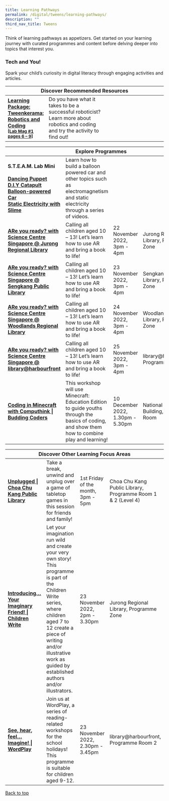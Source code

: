 ```yaml
---
title: Learning Pathways
permalink: /digital/tweens/learning-pathways/
description: ""
third_nav_title: Tweens
---
```

<style type="text/css">
/* Links */
.content a { color: #322987; }
.content a:focus,
.content a:hover { color: #28216c; }

/* Button Outline */
.bp-button { padding-left: 1.5rem; padding-right: 1.5rem; }
.bp-button.is-primary-outline { border: 1px solid #322987; color: #322987; background-color: transparent; text-decoration: none; }
.bp-button.is-primary-outline:focus,
.bp-button.is-primary-outline:hover { border: 1px solid #322987; color: #cff2e8; background-color: #322987; text-decoration: none; }

/* Responsive Iframe */
.responsive-iframe { position: absolute; top: 0; left: 0; bottom: 0; right: 0; width: 100%; height: 100%; }
.responsive-iframe-container { position: relative; overflow: hidden; width: 100%; }
.responsive-iframe-container.ratio-16by9 { padding-top: 56.25%; }
.responsive-iframe-container.ratio-4by3 { padding-top: 75%; }
.responsive-iframe-container.ratio-3by2 { padding-top: 66.66%; }
.responsive-iframe-container.ratio-1by1 { padding-top: 100%; }
</style>
Think of learning pathways as appetizers. Get started on your learning journey with curated programmes and content before delving deeper into topics that interest you.
<h3><b>Tech and You!</b></h3>
Spark your child’s curiosity in digital literacy through engaging activities and articles.
<div class="horizontal-scroll margin--bottom--lg">
  <table class="generic-table">
    <thead>
      <tr>
        <th colspan="4" class="is-uppercase has-weight-normal">Discover Recommended Resources</th>
      </tr>
    </thead>
    <tbody>
      <tr>
        <td style="width: 20%;"><a href="https://childrenandteens.nlb.gov.sg/images/diyresources/secondary/FA_Tweenkerama-Issue-1.pdf" target="_blank"><b>Learning Package: 
<br>Tweenkerama: Robotics and Coding 
					<br><small>[Lab Mag #1 pages 6 – 9]</small>
</b></a></td>
        <td style="width: 40%;">Do you have what it takes to be a successful roboticist? Learn more about robotics and coding and try the activity to find out!
</td>
        <td style="width: 20%;"></td>
        <td style="width: 20%;"></td>
      </tr>
</tbody>
  </table>
</div>

<div class="horizontal-scroll margin--bottom--lg">
  <table class="generic-table">
    <thead>
      <tr>
        <th colspan="4" class="is-uppercase has-weight-normal">Explore Programmes</th>
      </tr>
    </thead>
    <tbody>
      			<tr>
      <td style="width: 20%;"><b> S.T.E.A.M. Lab Mini</b><br><br>
				<a href="https://youtu.be/l9B7iknybmw" target="_blank"><b>Dancing Puppet</b></a><br>
				<a href="https://youtu.be/J5EqL69pjYE" target="_blank"><b>D.I.Y Catapult</b></a><br>
				<a href="https://youtu.be/p6NoA5c8R1U" target="_blank"><b>Balloon-powered Car</b></a><br>
				<a href="https://youtu.be/qDrRGM1t8fU" target="_blank"><b>Static Electricity with Slime</b></a><br></td>
         <td style="width: 40%;">Learn how to build a balloon powered car and other topics such as electromagnetism and static electricity through a series of videos.</td>
        <td style="width: 20%;"></td>
        <td style="width: 20%;"></td>
      </tr>
	<tr>
<td><a href="https://www.eventbrite.sg/e/are-you-ready-with-science-centre-singapore-jurong-regional-library-tickets-435562859237?aff" target="_blank"><b>ARe you ready? with Science Centre Singapore @ Jurong Regional Library</b></a></td>
<td>Calling all children aged 10 – 13! Let’s learn how to use AR and bring a book to life!</td>
<td>22 November 2022,<br>3pm - 4pm</td>
<td>Jurong Regional Library, Programme Zone</td>
</tr>
			<tr><td><a href="https://www.eventbrite.sg/e/are-you-ready-with-science-centre-singapore-sengkang-public-library-tickets-435564925417?aff" target="_blank"><b>ARe you ready? with Science Centre Singapore @ Sengkang Public Library</b></a></td>
<td>Calling all children aged 10 – 13! Let’s learn how to use AR and bring a book to life!</td>
<td>23 November 2022,<br>3pm - 4pm</td>
<td>Sengkang Public Library, Programme Zone</td>
</tr>
			<tr><td><a href="https://www.eventbrite.sg/e/are-you-ready-with-science-centre-singapore-woodlands-regional-library-tickets-435567553277?aff" target="_blank"><b>ARe you ready? with Science Centre Singapore @ Woodlands Regional Library</b></a></td>
<td>Calling all children aged 10 – 13! Let’s learn how to use AR and bring a book to life!</td>
<td>24 November 2022,<br>3pm - 4pm</td>
<td>Woodlands Regional Library, Programme Zone</td>
</tr>
			<tr><td><a href="https://www.eventbrite.sg/e/are-you-ready-with-science-centre-singapore-libraryharbourfront-tickets-435568435917?aff" target="_blank"><b>ARe you ready? with Science Centre Singapore @ library@harbourfront</b></a></td>
<td>Calling all children aged 10 – 13! Let’s learn how to use AR and bring a book to life!</td>
<td>25 November 2022,<br>3pm - 4pm</td>
<td>library@harbourfront, Programme Room 2</td>
</tr>
			<tr><td><a href="https://www.eventbrite.sg/cc/programmes-on-digital-66199f" target="_blank"><b>Coding in Minecraft with Computhink | Budding Coders</b></a></td>
<td>This workshop will use Minecraft: Education Edition to guide youths through the basics of coding, and show them how to combine play and learning!</td>
<td>10 December 2022,<br>1.30pm - 5.30pm</td>
<td>National Library Building, Possibility Room</td>
</tr>
			</tbody>
  </table>
</div>

<div class="horizontal-scroll margin--bottom--lg">
  <table class="generic-table">
    <thead>
      <tr>
        <th colspan="4" class="is-uppercase has-weight-normal">Discover Other Learning Focus Areas</th>
      </tr>
    </thead>
    <tbody>
           
<tr>
<td><a href="https://www.eventbrite.sg/cc/programmes-for-children-66139" target="_blank"><b>Unplugged | Choa Chu Kang Public Library</b></a></td>
<td>Take a break, unwind and unplug over a game of tabletop games in this session for friends and family!</td>
<td>1st Friday of the month,<br> 3pm - 5pm</td>
<td>Choa Chu Kang Public Library, Programme Room 1 & 2 (Level 4)</td>
</tr>
			<tr>
<td><a href="https://www.eventbrite.sg/e/introducing-your-imaginary-friend-children-write-tickets-441497710537?aff" target="_blank"><b>Introducing… Your Imaginary Friend! | Children Write</b></a></td>
<td>Let your imagination run wild and create your very own story! This programme is part of the Children Write series, where children aged 7 to 12 create a piece of writing and/or illustrative work as guided by established authors and/or illustrators.</td>
<td>23 November 2022,<br> 2pm - 3.30pm</td>
<td>Jurong Regional Library, Programme Zone</td>
</tr>
			<tr>
<td><a href="https://www.eventbrite.sg/e/see-hear-feel-imagine-wordplay-tickets-461572043407?afff" target="_blank"><b>See, hear, feel… Imagine! | WordPlay</b></a></td>
<td>Join us at WordPlay, a series of reading-related workshops for the school holidays! This programme is suitable for children aged 9-12.</td>
<td>23 November 2022,<br> 2.30pm - 3.45pm</td>
<td>library@harbourfront, Programme Room 2</td>
</tr>
    </tbody>
  </table>
</div>

<p class="has-text-right margin--top--xl"><a href="#main-content">Back to top</a></p>